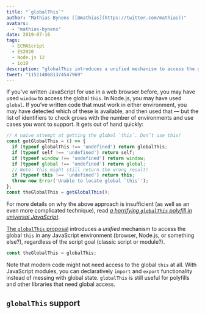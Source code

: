 ```yaml
---
title: "`globalThis`"
author: "Mathias Bynens ([@mathias](https://twitter.com/mathias))"
avatars:
  - "mathias-bynens"
date: 2019-07-16
tags:
  - ECMAScript
  - ES2020
  - Node.js 12
  - io19
description: "globalThis introduces a unified mechanism to access the global this in any JavaScript environment, regardless of the script goal."
tweet: "1151140681374547969"
---
```

If you’ve written JavaScript for use in a web browser before, you may have used `window` to access the global `this`. In Node.js, you may have used `global`. If you’ve written code that must work in either environment, you may have detected which of these is available, and then used that — but the list of identifiers to check grows with the number of environments and use cases you want to support. It gets out of hand quickly:

<!--truncate-->
```js
// A naive attempt at getting the global `this`. Don’t use this!
const getGlobalThis = () => {
  if (typeof globalThis !== 'undefined') return globalThis;
  if (typeof self !== 'undefined') return self;
  if (typeof window !== 'undefined') return window;
  if (typeof global !== 'undefined') return global;
  // Note: this might still return the wrong result!
  if (typeof this !== 'undefined') return this;
  throw new Error('Unable to locate global `this`');
};
const theGlobalThis = getGlobalThis();
```

For more details on why the above approach is insufficient (as well as an even more complicated technique), read [_a horrifying `globalThis` polyfill in universal JavaScript_](https://mathiasbynens.be/notes/globalthis).

[The `globalThis` proposal](https://github.com/tc39/proposal-global) introduces a *unified* mechanism to access the global `this` in any JavaScript environment (browser, Node.js, or something else?), regardless of the script goal (classic script or module?).

```js
const theGlobalThis = globalThis;
```

Note that modern code might not need access to the global `this` at all. With JavaScript modules, you can declaratively `import` and `export` functionality instead of messing with global state. `globalThis` is still useful for polyfills and other libraries that need global access.

## `globalThis` support

<feature-support chrome="71 /blog/v8-release-71#javascript-language-features"
                 firefox="65"
                 safari="12.1"
                 nodejs="12 https://twitter.com/mathias/status/1120700101637353473"
                 babel="yes https://github.com/zloirock/core-js#ecmascript-globalthis"></feature-support>
